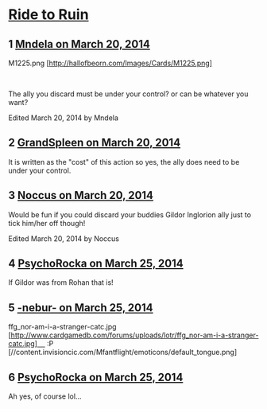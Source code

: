 # [Ride to Ruin](https://community.fantasyflightgames.com/topic/101807-ride-to-ruin/)

## 1 [Mndela on March 20, 2014](https://community.fantasyflightgames.com/topic/101807-ride-to-ruin/?do=findComment&comment=1019578)

M1225.png [http://hallofbeorn.com/Images/Cards/M1225.png]

 

The ally you discard must be under your control? or can be whatever you want?

Edited March 20, 2014 by Mndela

## 2 [GrandSpleen on March 20, 2014](https://community.fantasyflightgames.com/topic/101807-ride-to-ruin/?do=findComment&comment=1019724)

It is written as the "cost" of this action so yes, the ally does need to be under your control.

## 3 [Noccus on March 20, 2014](https://community.fantasyflightgames.com/topic/101807-ride-to-ruin/?do=findComment&comment=1019796)

Would be fun if you could discard your buddies Gildor Inglorion ally just to tick him/her off though!

Edited March 20, 2014 by Noccus

## 4 [PsychoRocka on March 25, 2014](https://community.fantasyflightgames.com/topic/101807-ride-to-ruin/?do=findComment&comment=1025717)

If Gildor was from Rohan that is!

## 5 [-nebur- on March 25, 2014](https://community.fantasyflightgames.com/topic/101807-ride-to-ruin/?do=findComment&comment=1025842)

ffg_nor-am-i-a-stranger-catc.jpg [http://www.cardgamedb.com/forums/uploads/lotr/ffg_nor-am-i-a-stranger-catc.jpg]     :P [//content.invisioncic.com/Mfantflight/emoticons/default_tongue.png]

## 6 [PsychoRocka on March 25, 2014](https://community.fantasyflightgames.com/topic/101807-ride-to-ruin/?do=findComment&comment=1025849)

Ah yes, of course lol...

